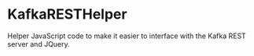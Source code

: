 # KafkaRESTHelper
Helper JavaScript code to make it easier to interface with the Kafka REST server and JQuery.
